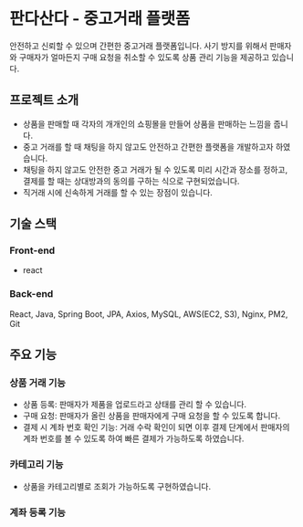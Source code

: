 # 판다산다 - 중고거래 플랫폼
안전하고 신뢰할 수 있으며 간편한 중고거래 플랫폼입니다.
사기 방지를 위해서 판매자와 구매자가 얼마든지 구매 요청을 취소할 수 있도록 상품 관리 기능을 제공하고 있습니다.

## 프로젝트 소개
- 상품을 판매할 때 각자의 개개인의 쇼핑몰을 만들어 상품을 판매하는 느낌을 줍니다.
- 중고 거래를 할 때 채팅을 하지 않고도 안전하고 간편한 플랫폼을 개발하고자 하였습니다.
- 채팅을 하지 않고도 안전한 중고 거래가 될 수 있도록 미리 시간과 장소를 정하고, 결제를 할 때는 상대방과의 동의를 구하는 식으로 구현되었습니다.
- 직거래 시에 신속하게 거래를 할 수 있는 장점이 있습니다.

## 기술 스택
### Front-end
- react
### Back-end

React, Java, Spring Boot, JPA, Axios, MySQL, AWS(EC2, S3), Nginx, PM2, Git

## 

## 주요 기능
### 상품 거래 기능
- 상품 등록: 판매자가 제품을 업로드라고 상태를 관리 할 수 있습니다.
- 구매 요청: 판매자가 올린 상품을 판매자에게 구매 요청을 할 수 있도록 합니다.
- 결제 시 계좌 번호 확인 기능: 거래 수락 확인이 되면 이후 결제 단계에서 판매자의 계좌 번호를 볼 수 있도록 하여 빠른 결제가 가능하도록 하였습니다.
### 카테고리 기능
- 상품을 카테고리별로 조회가 가능하도록 구현하였습니다.

### 계좌 등록 기능

